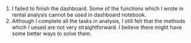 1. I failed to finish the dashboard. Some of the functions which I wrote in rental analysis cannot be used in dashboard notebook.
2. Although I complete all the tasks in analysis, I still felt that the methods whcih I uesed are not very straightforward. I believe there might have some better ways to solve them.
